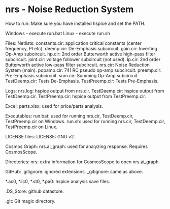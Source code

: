 nrs - Noise Reduction System
===

How to run:
Make sure you have installed hspice and set the PATH.

Windows - execute run.bat
Linux - execute run.sh

Files:
Netlists:
constants.cir: application critical constants (center frequency, PI etc).
deemp.cir: De-Emphasis subcircuit.
gain.cir: Inverting Op-Amp subcircuit.
hp.cir: 2nd order Butterworth active high-pass filter subcircuit.
joint.cir: voltage follower subcircuit (not used).
lp.cir: 2nd order Butterworth active low-pass filter subcircuit.
nrs.cir: Noise Reduction System (main).
popamp.cir: 741 RC pseudo op-amp subcircuit.
preemp.cir: Pre-Emphasis subcircuit.
sum.cir: Summing Op-Amp subcircuit.
TestDeemp.cir: Tests De-Emphasis.
TestPreemp.cir: Tests Pre-Emphasis.

Logs:
nrs.log: hspice output from nrs.cir.
TestDeemp.cir: hspice output from TestDeemp.cir.
TestPreemp.cir: hspice output from TestPreemp.cir.

Excel:
parts.xlsx: used for price/parts analysis.

Executables:
run.bat: used for running nrs.cir, TestDeemp.cir, TestPreemp.cir on Windows.
run.sh: used for running nrs.cir, TestDeemp.cir, TestPreemp.cir on Linux.

LICENSE files:
LICENSE: GNU v2.

Cosmos Graph:
nrs.ai\_graph: used for analyzing response. Requires CosmosScope.

Directories:
nrs: extra information for CosmosScope to open nrs.ai\_graph.

GitHub:
.gitignore: ignored extensions.
\_gitignore: same as above.

\*.ac0, \*.ic0, \*.st0, \*.pa0:
hspice analysis save files.

.DS\_Store: github datastore.

.git:
Git magic directory.
